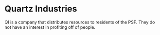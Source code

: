 # Quartz Industries

QI is a company that distributes resources to residents of the PSF. They do not have an interest in profiting off of people.